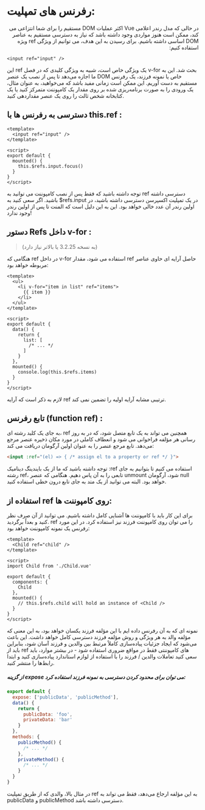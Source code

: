 <h1>
رفرنس های تمپلیت:
</h1>

<div dir="rtl">
 در حالی که مدل رندر اعلامی Vue اکثر عملیات DOM مستقیم را برای شما انتزاعی می کند، ممکن است هنوز مواردی وجود داشته باشد که نیاز به دسترسی مستقیم به عناصر DOM اساسی داشته باشیم. برای رسیدن به این هدف، می توانیم از ویژگی ref ویژه استفاده کنیم:
</div>


```vue
<input ref="input" />
```

این ref یک ویژگی خاص است، شبیه به ویژگی کلیدی که در فصل v-for بحث شد. این به ما اجازه می‌دهد تا پس از نصب یک عنصر DOM خاص یا نمونه فرزند، یک رفرنس مستقیم به دست آوریم. این ممکن است زمانی مفید باشد که می‌خواهید، به عنوان مثال، یک ورودی را به صورت برنامه‌ریزی شده بر روی مقدار یک کامپوننت متمرکز کنید یا یک کتابخانه شخص ثالث را روی یک عنصر مقداردهی کنید.

<h2>
دسترسی به رفرنس ها با this.ref :
</h2>

```vue
<template>
  <input ref="input" />
</template>

<script>
export default {
  mounted() {
    this.$refs.input.focus()
  }
}
</script>

```

توجه داشته باشید که فقط پس از نصب کامپوننت می توانید به ref دسترسی داشته باشید. اگر سعی کنید به $refs.input در یک تمپلیت اکسپرسن دسترسی داشته باشید، در اولین رندر آن عدد خالی خواهد بود. این به این دلیل است که المنت تا پس از اولین رندر وجود ندارد!

<h2>
دستور Refs داخل v-for :
</h2>

> (به نسخه 3.2.25 یا بالاتر نیاز دارد)
 
هنگامی که ref در داخل v-for استفاده می شود، مقدار ref حاصل آرایه ای حاوی عناصر مربوطه خواهد بود:

```vue
<template>
  <ul>
    <li v-for="item in list" ref="items">
      {{ item }}
    </li>
  </ul>
</template>

<script>
export default {
  data() {
    return {
      list: [
        /* ... */
      ]
    }
  },
  mounted() {
    console.log(this.$refs.items)
  }
}
</script>
```
لازم به ذکر است که آرایه ref ترتیبی مشابه آرایه اولیه را تضمین نمی کند.

<h2>
تابع رفرنس (function ref) :
</h2>

 به جای یک کلید رشته ای، ref همچنین می تواند به یک تابع متصل شود، که در به روز رسانی هر مؤلفه فراخوانی می شود و انعطاف کاملی در مورد مکان ذخیره عنصر مرجع می‌دهد. تابع مرجع عنصر را به عنوان اولین آرگومان دریافت می کند:

```html
<input :ref="(el) => { /* assign el to a property or ref */ }">
```

توجه داشته باشید که ما از یک بایندینگ دینامیک :ref استفاده می کنیم تا بتوانیم به جای رشته ref، تابعی را به آن پاس دهیم. هنگامی که عنصر unmount شود، آرگومان null خواهد بود. البته می توانید از یک متد به جای تابع درون خطی استفاده کنید.


<h2>
استفاده از ref روی کامپوننت ها:
</h2>

برای این کار باید با کامپوننت ها آشنایی کامل داشته باشیم. می توانید از آن صرف نظر کنید و بعداً برگردید. ref را می توان روی کامپوننت فرزند نیز استفاده کرد. در این مورد رفرنس یک نمونه کامپوننت خواهد بود:

```vue
<template>
  <Child ref="child" />
</template>

<script>
import Child from './Child.vue'

export default {
  components: {
    Child
  },
  mounted() {
    // this.$refs.child will hold an instance of <Child />
  }
}
</script>
```

نمونه ای که به آن رفرنس داده ایم با این مؤلفه فرزند یکسان خواهد بود، به این معنی که مؤلفه والد به هر ویژگی و روش مؤلفه فرزند دسترسی کامل خواهد داشت. این باعث می‌شود که ایجاد جزئیات پیاده‌سازی کاملاً مرتبط بین والدین و فرزند آسان شود، بنابراین باید از ref های کامپوننتی فقط در مواقع ضروری استفاده شود - در بیشتر موارد، باید سعی کنید تعاملات والدین / فرزند را با استفاده از لوازم استاندارد پیاده‌سازی کنید و ابتدا رابط‌ها را منتشر کنید.

<h5>
از گزینه expose می توان برای محدود کردن دسترسی به نمونه فرزند استفاده کرد:
</h5>

```js
export default {
  expose: ['publicData', 'publicMethod'],
  data() {
    return {
      publicData: 'foo',
      privateData: 'bar'
    }
  },
  methods: {
    publicMethod() {
      /* ... */
    },
    privateMethod() {
      /* ... */
    }
  }
}
```
در مثال بالا، والدی که از طریق تمپلیت ref به این مؤلفه ارجاع می‌دهد، فقط می تواند به publicData و publicMethod دسترسی داشته باشد.


